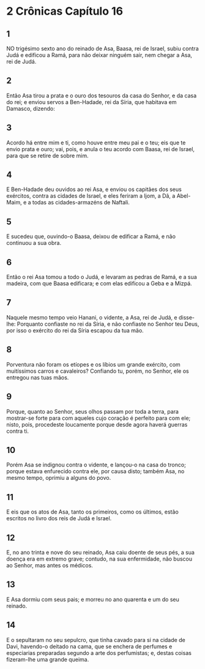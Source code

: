 # 2 Crônicas Capítulo 16

## 1
NO trigésimo sexto ano do reinado de Asa, Baasa, rei de Israel, subiu contra Judá e edificou a Ramá, para não deixar ninguém sair, nem chegar a Asa, rei de Judá.

## 2
Então Asa tirou a prata e o ouro dos tesouros da casa do Senhor, e da casa do rei; e enviou servos a Ben-Hadade, rei da Síria, que habitava em Damasco, dizendo:

## 3
Acordo há entre mim e ti, como houve entre meu pai e o teu; eis que te envio prata e ouro; vai, pois, e anula o teu acordo com Baasa, rei de Israel, para que se retire de sobre mim.

## 4
E Ben-Hadade deu ouvidos ao rei Asa, e enviou os capitães dos seus exércitos, contra as cidades de Israel, e eles feriram a Ijom, a Dã, a Abel-Maim, e a todas as cidades-armazéns de Naftali.

## 5
E sucedeu que, ouvindo-o Baasa, deixou de edificar a Ramá, e não continuou a sua obra.

## 6
Então o rei Asa tomou a todo o Judá, e levaram as pedras de Ramá, e a sua madeira, com que Baasa edificara; e com elas edificou a Geba e a Mizpá.

## 7
Naquele mesmo tempo veio Hanani, o vidente, a Asa, rei de Judá, e disse-lhe: Porquanto confiaste no rei da Síria, e não confiaste no Senhor teu Deus, por isso o exército do rei da Síria escapou da tua mão.

## 8
Porventura não foram os etíopes e os líbios um grande exército, com muitíssimos carros e cavaleiros? Confiando tu, porém, no Senhor, ele os entregou nas tuas mãos.

## 9
Porque, quanto ao Senhor, seus olhos passam por toda a terra, para mostrar-se forte para com aqueles cujo coração é perfeito para com ele; nisto, pois, procedeste loucamente porque desde agora haverá guerras contra ti.

## 10
Porém Asa se indignou contra o vidente, e lançou-o na casa do tronco; porque estava enfurecido contra ele, por causa disto; também Asa, no mesmo tempo, oprimiu a alguns do povo.

## 11
E eis que os atos de Asa, tanto os primeiros, como os últimos, estão escritos no livro dos reis de Judá e Israel.

## 12
E, no ano trinta e nove do seu reinado, Asa caiu doente de seus pés, a sua doença era em extremo grave; contudo, na sua enfermidade, não buscou ao Senhor, mas antes os médicos.

## 13
E Asa dormiu com seus pais; e morreu no ano quarenta e um do seu reinado.

## 14
E o sepultaram no seu sepulcro, que tinha cavado para si na cidade de Davi, havendo-o deitado na cama, que se enchera de perfumes e especiarias preparadas segundo a arte dos perfumistas; e, destas coisas fizeram-lhe uma grande queima.

